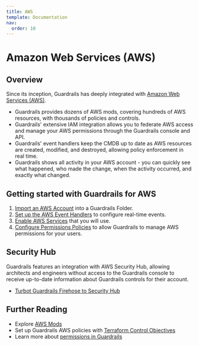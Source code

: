 ```yaml
---
title: AWS
template: Documentation
nav:
  order: 10
---
```


# Amazon Web Services (AWS)

## Overview

Since its inception, Guardrails has deeply integrated with
[Amazon Web Services (AWS)](https://aws.amazon.com/).

- Guardrails provides dozens of AWS mods, covering hundreds of AWS resources, with
  thousands of policies and controls.
- Guardrails' extensive IAM integration allows you to federate AWS access and
  manage your AWS permissions through the Guardrails console and API.
- Guardrails' event handlers keep the CMDB up to date as AWS resources are created, modified, and destroyed, allowing
  policy enforcement in real time.
- Guardrails shows all activity in your AWS account - you can quickly see what
  happened, who made the change, when the activity occurred, and exactly what
  changed.

## Getting started with Guardrails for AWS

1. [Import an AWS Account](integrations/aws/import-aws-account) into a Guardrails  Folder.
1. [Set up the AWS Event Handlers](integrations/aws/event-handlers) to configure real-time
   events.
1. [Enable AWS Services](integrations/aws/services) that you will use.
1. [Configure Permissions Policies](integrations/aws/permissions) to allow Guardrails to manage
   AWS permissions for your users.

## Security Hub

Guardrails features an integration with AWS Security Hub, allowing architects and
engineers without access to the Guardrails console to receive up-to-date information
about Guardrails controls for their account.

- [Turbot Guardrails Firehose to Security Hub](aws/security-hub)

## Further Reading

- Explore [AWS Mods](/mods/)
- Set up Guardrails AWS policies with
  [Terraform Control Objectives](https://github.com/turbot/guardrails-samples/tree/master/control_objectives)
- Learn more about [permissions in Guardrails](concepts/iam/permissions)
